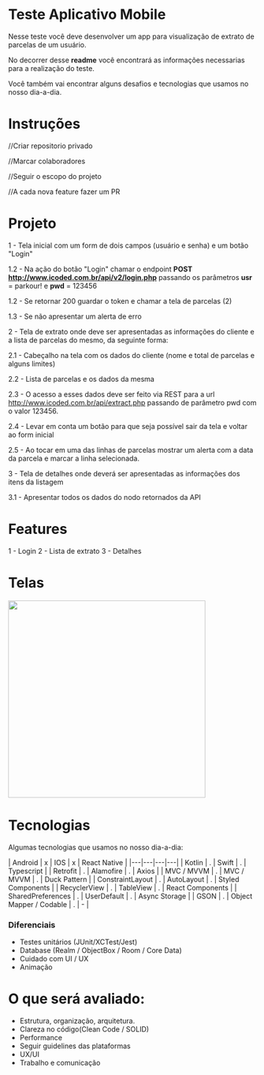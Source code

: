 # Teste Aplicativo Mobile
Nesse teste você deve desenvolver um app para visualização de extrato de parcelas de um usuário.

No decorrer desse **readme** você encontrará as informações necessarias para a realização do teste.

Você também vai encontrar alguns desafios e tecnologias que usamos no nosso dia-a-dia.

# Instruções
//Criar repositorio privado

//Marcar colaboradores

//Seguir o escopo do projeto

//A cada nova feature fazer um PR

# Projeto
 1 - Tela inicial com um form de dois campos (usuário e senha) e um botão "Login" 
 
   1.2 - Na ação do botão "Login" chamar o endpoint **POST http://www.icoded.com.br/api/v2/login.php** passando os parâmetros **usr** = parkour! e **pwd** = 123456
   
   1.2 - Se retornar 200 guardar o token e chamar a tela de parcelas (2) 
   
   1.3 - Se não apresentar um alerta de erro 
   
 2 - Tela de extrato onde deve ser apresentadas as informações do cliente e a lista de parcelas do mesmo, da seguinte forma: 
 
   2.1 - Cabeçalho na tela com os dados do cliente (nome e total de parcelas e alguns limites) 
   
   2.2 - Lista de parcelas e os dados da mesma 
   
   2.3 - O acesso a esses dados deve ser feito via REST para a url http://www.icoded.com.br/api/extract.php passando de parâmetro pwd com o valor 123456. 
   
   2.4 - Levar em conta um botão para que seja possível sair da tela e voltar ao form inicial 
   
   2.5 - Ao tocar em uma das linhas de parcelas mostrar um alerta com a data da parcela e marcar a linha selecionada.
   
 3 - Tela de detalhes onde deverá ser apresentadas as informações dos itens da listagem
 
   3.1 - Apresentar todos os dados do nodo retornados da API 

# Features
1 - Login
2 - Lista de extrato
3 - Detalhes

# Telas

<p align="left">
  <p>
    <img src="http://icoded.com.br/faca-um-app/img/test_flow.png" alt="" data-canonical-src="http://icoded.com.br/faca-um-app/img/test_flow.png" height="400" />
  </p>
</p>

# Tecnologias
Algumas tecnologias que usamos no nosso dia-a-dia:

|  Android | x | IOS  | x | React Native  |
|---|---|---|---|
| Kotlin  | . |  Swift | . |  Typescript |
| Retrofit  | . |  Alamofire | . |  Axios |
| MVC / MVVM | . | MVC / MVVM  | . | Duck Pattern  |
| ConstraintLayout  | . | AutoLayout  | . | Styled Components  |
| RecyclerView  | . | TableView  | . | React Components  |
| SharedPreferences | . | UserDefault  | . | Async Storage  |
| GSON | . | Object Mapper / Codable  | . | -  |

### Diferenciais
- Testes unitários (JUnit/XCTest/Jest)
- Database (Realm / ObjectBox / Room / Core Data)
- Cuidado com UI / UX
- Animação

# O que será avaliado:
- Estrutura, organização, arquitetura.
- Clareza no código(Clean Code / SOLID)
- Performance
- Seguir guidelines das plataformas
- UX/UI
- Trabalho e comunicação


